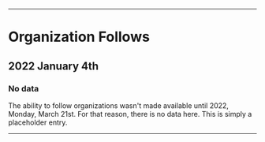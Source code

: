
***

# Organization Follows

## 2022 January 4th

### No data

The ability to follow organizations wasn't made available until 2022, Monday, March 21st. For that reason, there is no data here. This is simply a placeholder entry.

***
